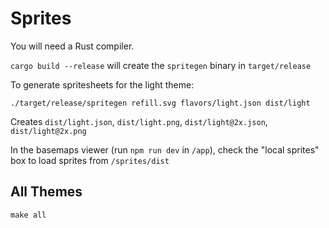 # Sprites

You will need a Rust compiler.

`cargo build --release` will create the `spritegen` binary in `target/release`

To generate spritesheets for the light theme:

`./target/release/spritegen refill.svg flavors/light.json dist/light`

Creates `dist/light.json`, `dist/light.png`, `dist/light@2x.json`, `dist/light@2x.png`

In the basemaps viewer (run `npm run dev` in `/app`), check the "local sprites" box to load sprites from `/sprites/dist`

## All Themes

```
make all
```
